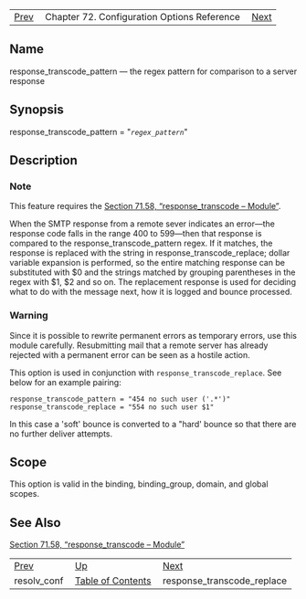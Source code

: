 |     |     |     |
| --- | --- | --- |
| [Prev](conf.ref.resolv_conf)  | Chapter 72. Configuration Options Reference |  [Next](conf.ref.response_transcode_replace) |

<a name="conf.ref.response_transcode_pattern"></a>
## Name

response_transcode_pattern — the regex pattern for comparison to a server response

## Synopsis

response_transcode_pattern = "*`regex_pattern`*"

<a name="idp26064912"></a>
## Description

### Note

This feature requires the [Section 71.58, “response_transcode – Module”](modules.response_transcode "71.58. response_transcode – Module").

When the SMTP response from a remote sever indicates an error—the response code falls in the range 400 to 599—then that response is compared to the response_transcode_pattern regex. If it matches, the response is replaced with the string in response_transcode_replace; dollar variable expansion is performed, so the entire matching response can be substituted with $0 and the strings matched by grouping parentheses in the regex with $1, $2 and so on. The replacement response is used for deciding what to do with the message next, how it is logged and bounce processed.

### Warning

Since it is possible to rewrite permanent errors as temporary errors, use this module carefully. Resubmitting mail that a remote server has already rejected with a permanent error can be seen as a hostile action.

This option is used in conjunction with `response_transcode_replace`. See below for an example pairing:

```
response_transcode_pattern = "454 no such user ('.*')"
response_transcode_replace = "554 no such user $1"
```

In this case a 'soft' bounce is converted to a "hard' bounce so that there are no further deliver attempts.

<a name="idp26071600"></a>
## Scope

This option is valid in the binding, binding_group, domain, and global scopes.

<a name="idp26073472"></a>
## See Also

[Section 71.58, “response_transcode – Module”](modules.response_transcode "71.58. response_transcode – Module")

|     |     |     |
| --- | --- | --- |
| [Prev](conf.ref.resolv_conf)  | [Up](config.options.ref) |  [Next](conf.ref.response_transcode_replace) |
| resolv_conf  | [Table of Contents](index) |  response_transcode_replace |

